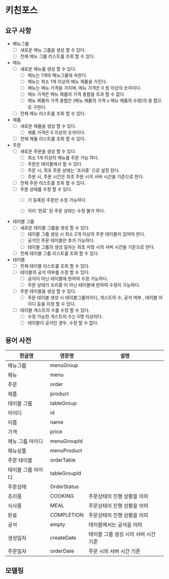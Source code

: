 # 키친포스

## 요구 사항
- 메뉴그룹
  - [ ] 새로운 메뉴 그룹을 생성 할 수 있다.
  - [ ] 전체 메뉴 그룹 리스트를 조회 할 수 있다.
  
- 메뉴
  - [ ] 새로운 메뉴를 생성 할 수 있다.
    - [ ] 메뉴는 1개의 메뉴그룹에 속한다.
    - [ ] 메뉴는 최소 1개 이상의 메뉴 제품을 가진다.
    - [ ] 메뉴는 메뉴 가격을 가지며, 메뉴 가격은 0 원 이상의 숫자이다.
    - [ ] 메뉴 가격은 메뉴 제품의 가격 총합을 초과 할 수 없다.
    - [ ] 메뉴 제품의 가격 총합은 (메뉴 제품의 가격 x 메뉴 제품의 수량)의 총 합으로 구한다.
  - [ ] 전체 메뉴 리스트를 조회 할 수 있다.    
  
- 제품
  - [ ] 새로운 제품을 생성 할 수 있다.
    - [ ] 제품 가격은 0 이상의 숫자이다.
  - [ ] 전체 제품 리스트를 조회 할 수 있다.
    
- 주문
  - [ ] 새로운 주문을 생성 할 수 있다.
    - [ ] 최소 1개 이상의 메뉴를 주문 가능 하다.
    - [ ] 주문은 테이블에서 할 수 있다.
    - [ ] 주문 시, 최초 주문 상태는 '조리중' 으로 설정 된다.
    - [ ] 주문 시, 주문 시간은 최초 주문 시의 서버 시간을 기준으로 한다.
  - [ ] 전체 주문 리스트를 조회 할 수 있다.
  - [ ] 주문 상태를 수정 할 수 있다.
    - [ ] 기 등록된 주문만 수정 가능하다.
    - [ ] 이미 '완료' 된 주문 상태는 수정 불가 하다.

  
- 테이블 그룹
  - [ ] 새로운 테이블 그룹을 생성 할 수 있다.
    - [ ] 테이블 그룹 생성 시 최소 2개 이상의 주문 테이블이 있어야 한다.
    - [ ] 공석인 주문 테이블만 추가 가능하다.
    - [ ] 테이블 그룹의 생성 일자는 최초 저장 시의 서버 시간을 기준으로 한다.
  - [ ] 전체 테이블 그룹 리스트를 조회 할 수 있다.
  
- 테이블
  - [ ] 전체 테이블 리스트를 조회 할 수 있다.
  - [ ] 테이블의 공석 여부를 수정 할 수 있다.
    - [ ] 공석이 아닌 테이블에 한하여 수정 가능하다.
    - [ ] 주문 상태가 조리중 이 아닌 테이블에 한하여 수정이 가능하다. 
  - [ ] 주문 테이블을 생성 할 수 있다.
    - [ ] 주문 테이블 생성 시 테이블그룹아이디, 게스트의 수, 공석 여부 , 테이블 아이디 등을 지정 할 수 있다.
  - [ ] 테이블 게스트의 수를 수정 할 수 있다.
    - [ ] 수정 가능한 게스트의 수는 0명 이상이다.
    - [ ] 테이블이 공석인 경우, 수정 할 수 없다.
    
## 용어 사전

| 한글명 | 영문명 | 설명 |
| --- | --- | --- |
|  메뉴그룹|menuGroup  |  |
| 메뉴 | menu | |
| 주문 | order | |
| 제품 | product | |
| 테이블 그룹 | tableGroup | |
| 아이디 | id | |
| 이름 | name | |
| 가격 | price | |
| 메뉴 그룹 아이디| menuGroupId | |
| 메뉴상품 | menuProduct | |
| 주문 테이블 | orderTable | |
| 테이블 그룹 아이디 | tableGroupId | |
| 주문상태 | OrderStatus | |
| 조리중 | COOKING | 주문상태의 진행 상황을 의미 |
| 식사중 | MEAL | 주문상태의 진행 상황을 의미 |
| 완료 | COMPLETION | 주문상태의 진행 상황을 의미 |
| 공석 | empty | 테이블에서는 공석을 의미 |
| 생성일자 | createDate | 테이블 그룹 생성 시의 서버 시간 기준 |
| 주문일자 | orderDate | 주문 시의 서버 시간 기준 |
## 모델링
